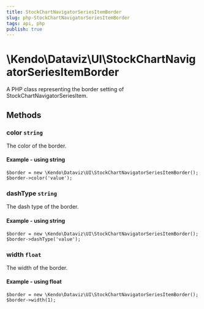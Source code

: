 ```yaml
---
title: StockChartNavigatorSeriesItemBorder
slug: php-StockChartNavigatorSeriesItemBorder
tags: api, php
publish: true
---
```


# \Kendo\Dataviz\UI\StockChartNavigatorSeriesItemBorder

A PHP class representing the border setting of StockChartNavigatorSeriesItem.


## Methods

### color `string`

The color of the border.


#### Example - using string
    $border = new \Kendo\Dataviz\UI\StockChartNavigatorSeriesItemBorder();
    $border->color('value');

### dashType `string`

The dash type of the border.


#### Example - using string
    $border = new \Kendo\Dataviz\UI\StockChartNavigatorSeriesItemBorder();
    $border->dashType('value');

### width `float`

The width of the border.


#### Example - using float
    $border = new \Kendo\Dataviz\UI\StockChartNavigatorSeriesItemBorder();
    $border->width(1);

